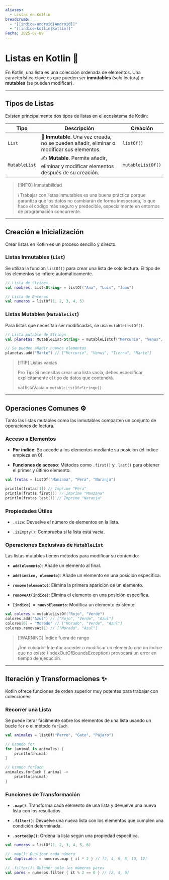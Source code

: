 ```yaml
---
aliases:
  - Listas en Kotlin
breadcrumb:
  - "[[indice-android|Android]]"
  - "[[indice-kotlin|Kotlin]]"
Fecha: 2025-07-09
---
```

# Listas en Kotlin 📝

En Kotlin, una lista es una colección ordenada de elementos. Una característica clave es que pueden ser **inmutables** (solo lectura) o **mutables** (se pueden modificar).

---

## Tipos de Listas

Existen principalmente dos tipos de listas en el ecosistema de Kotlin:

|Tipo|Descripción|Creación|
|---|---|---|
|`List`|📜 **Inmutable**. Una vez creada, no se pueden añadir, eliminar o modificar sus elementos.|`listOf()`|
|`MutableList`|✍️ **Mutable**. Permite añadir, eliminar y modificar elementos después de su creación.|`mutableListOf()`|

> [!INFO] Inmutabilidad
> 
> ℹ️ Trabajar con listas inmutables es una buena práctica porque garantiza que los datos no cambiarán de forma inesperada, lo que hace el código más seguro y predecible, especialmente en entornos de programación concurrente.

---

## Creación e Inicialización

Crear listas en Kotlin es un proceso sencillo y directo.

### Listas Inmutables (`List`)

Se utiliza la función `listOf()` para crear una lista de solo lectura. El tipo de los elementos se infiere automáticamente.
```kotlin
// Lista de Strings
val nombres: List<String> = listOf("Ana", "Luis", "Juan")

// Lista de Enteros
val numeros = listOf(1, 2, 3, 4, 5)
```

### Listas Mutables (`MutableList`)

Para listas que necesitan ser modificadas, se usa `mutableListOf()`.

```kotlin
// Lista mutable de Strings
val planetas: MutableList<String> = mutableListOf("Mercurio", "Venus", "Tierra")

// Se pueden añadir nuevos elementos
planetas.add("Marte") // ["Mercurio", "Venus", "Tierra", "Marte"]
```

> [!TIP] Listas vacías
> 
> Pro Tip: Si necesitas crear una lista vacía, debes especificar explícitamente el tipo de datos que contendrá.
> 
> val listaVacia = `mutableListOf<String>()`

---

## Operaciones Comunes ⚙️

Tanto las listas mutables como las inmutables comparten un conjunto de operaciones de lectura.

### Acceso a Elementos

- **Por índice**: Se accede a los elementos mediante su posición (el índice empieza en 0).
    
- **Funciones de acceso**: Métodos como `.first()` y `.last()` para obtener el primer y último elemento.

```kotlin
val frutas = listOf("Manzana", "Pera", "Naranja")

println(frutas[1]) // Imprime "Pera"
println(frutas.first()) // Imprime "Manzana"
println(frutas.last()) // Imprime "Naranja"
```

### Propiedades Útiles

- `.size`: Devuelve el número de elementos en la lista.
    
- `.isEmpty()`: Comprueba si la lista está vacía.
    

### Operaciones Exclusivas de `MutableList`

Las listas mutables tienen métodos para modificar su contenido:

- **`add(elemento)`**: Añade un elemento al final.
    
- **`add(indice, elemento)`**: Añade un elemento en una posición específica.
    
- **`remove(elemento)`**: Elimina la primera aparición de un elemento.
    
- **`removeAt(indice)`**: Elimina el elemento en una posición específica.
    
- **`[indice] = nuevoElemento`**: Modifica un elemento existente.

```kotlin
val colores = mutableListOf("Rojo", "Verde")
colores.add("Azul") // ["Rojo", "Verde", "Azul"]
colores[0] = "Morado" // ["Morado", "Verde", "Azul"]
colores.removeAt(1) // ["Morado", "Azul"]
```

> [!WARNING] Índice fuera de rango
> 
> ¡Ten cuidado! Intentar acceder o modificar un elemento con un índice que no existe (IndexOutOfBoundsException) provocará un error en tiempo de ejecución.

---

## Iteración y Transformaciones ✨

Kotlin ofrece funciones de orden superior muy potentes para trabajar con colecciones.

### Recorrer una Lista

Se puede iterar fácilmente sobre los elementos de una lista usando un bucle `for` o el método `forEach`.

```kotlin
val animales = listOf("Perro", "Gato", "Pájaro")

// Usando for
for (animal in animales) {
    println(animal)
}

// Usando forEach
animales.forEach { animal ->
    println(animal)
}
```

### Funciones de Transformación

- **`.map()`**: Transforma cada elemento de una lista y devuelve una nueva lista con los resultados.
    
- **`.filter()`**: Devuelve una nueva lista con los elementos que cumplen una condición determinada.
    
- **`.sortedBy()`**: Ordena la lista según una propiedad específica.

```kotlin
val numeros = listOf(1, 2, 3, 4, 5, 6)

// .map(): Duplicar cada número
val duplicados = numeros.map { it * 2 } // [2, 4, 6, 8, 10, 12]

// .filter(): Obtener solo los números pares
val pares = numeros.filter { it % 2 == 0 } // [2, 4, 6]
```

